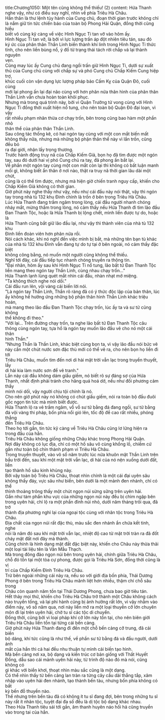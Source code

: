 title:Chương1050: Một tên cũng không thể thiếu! (2)
content:
Hứa Thanh nghe vậy, như có điều suy nghĩ, nhìn về phía Triêu Hà Châu.<br>Hắn thân là thư lệnh tùy hành của Cung chủ, đoạn thời gian trước không chỉ<br>là nắm giữ tin tức chiến báo của toàn bộ Phong Hải Quận, đồng thời cũng hiểu<br>biết vô cùng kỹ càng về việc Hình Ngục Ti tan vỡ vào hôm ấy.<br>Hình Ngục Ti tan vỡ, là bởi vì lực lượng trấn áp đột nhiên tiêu tán, sau đó<br>ký ức của phân thân Thần Linh biến thành khí linh trong Hình Ngục Ti thức<br>tỉnh, cho nên liền bùng nổ, ý đồ từ trạng thái tách rời chắp vá lại thành nguyên<br>vẹn.<br>Cũng may lúc ấy Cung chủ đang ngồi trấn giữ Hình Ngục Ti, dưới sự xuất<br>thủ của Cung chủ cùng với chấp sự và phó Cung chủ Chấp Kiếm Cung hiệp trợ,<br>khúc cuối còn vận dụng lực lượng pháp bảo Cấm Kỵ của Quận Đô, cuối cùng<br>mới lại phong ấn lại đại não cùng với hơn phân nửa thân hình của phân thân<br>Thần Linh vẫn chưa hoàn toàn khôi phục.<br>Nhưng mà trong quá trình này, bởi vì Quận Trưởng tử vong cùng với Hình<br>Ngục Ti đồng thời xuất hiện nổ tung, cho nên toàn bộ Quận Đô đại loạn, vì vậy<br>rất nhiều phạm nhân thừa cơ chạy trốn, bên trong cũng bao hàm một phần nhỏ<br>thân thể của phân thân Thần Linh.<br>Sau công tác thống kê, có hai ngón tay cùng với một con mắt biến mất<br>không thấy nữa, nhưng mà những bộ phận thân thể này vì lẩn trốn, cũng đều bỏ<br>ra đại giới, nhận lấy trọng thương.<br>Trước hành động truy nã của Chấp Kiếm Giả, bọn họ đã tìm được một ngón<br>tay, sau đó dưới hai vị phó Cung chủ ra tay, đã phong ấn bắt lại.<br>Về phần một ngón tay cùng một con mắt còn lại thì không có bất luận manh<br>mối gì, không biết ẩn thân ở nơi nào, thật ra truy nã thời gian lâu dài một chút,<br>cũng là có thể tìm được, nhưng mà hiện giờ chiến tranh nguy cấp, khiến cho<br>Chấp Kiếm Giả không có thời gian.<br>Giờ phút này nghe thấy như vậy, nếu như cái đầu này nói thật, vậy thì ngón<br>tay trong nhà tù 132 khu Đinh chính là trốn ở bên trong Triêu Hà Châu.<br>Lúc Hứa Thanh đang trầm ngâm trong lòng, cái đầu người nhanh chóng<br>nháy mắt, mừng thầm trong lòng, nó cảm thấy nếu Hứa Thanh đi tìm lão đầu<br>Đan Thanh Tộc, hoặc là Hứa Thanh bị lộng chết, mình liền được tự do, hoặc là<br>Hứa Thanh cũng bắt giữ lão đầu lại, như vậy thì thành viên của nhà tù 132 khu<br>Đinh liền đoàn viên hơn phân nửa rồi.<br>Nói cách khác, khi nó nghĩ đến việc mình bị bắt, mà những tên bạn tù khác<br>của nhà tù 132 khu Đinh vẫn đang tự do tự tại ở bên ngoài, nó cảm thấy đặc biệt<br>không công bằng, nó muốn một người cũng không thể thiếu.<br>Nghĩ tới đây, cái đầu tiếp tục nhanh chóng truyền ra thông tin.<br>"Đại nhân, hôm ấy sau khi Hình Ngục Ti nổ tung, lão bất tử Đan Thanh Tộc<br>liền mang theo ngón tay Thần Linh, cùng nhau chạy trốn..."<br>Hứa Thanh lạnh lùng quét mắt nhìn cái đầu, nhàn nhạt mở miệng.<br>"Ta không thích nghe nói dối."<br>Cái đầu run lên, vội vàng cải biến lời nói.<br>"Là ngón tay Thần Linh, Thần rõ ràng đã có ý thức độc lập của bản thân, lúc<br>ấy không hề hưởng ứng những bộ phận thân hình Thần Linh khác triệu hoán,<br>mà mang theo lão đầu Đan Thanh Tộc chạy trốn, lúc ấy ta và sư tử cũng không<br>thể không đi theo."<br>"Với lại... Trên đường chạy trốn, ta nghe lão bất tử Đan Thanh Tộc câu<br>thông cùng ngón tay, tựa hồ là ngón tay muốn lão đầu vẽ cho nó một cái thân<br>hình Thần."<br>"Nhưng Thần là Thần Linh, khác biệt cùng bọn ta, vì vậy lão đầu nói bức vẽ<br>này cần một chút nước sơn đặc thù mới có thể vẽ ra, cho nên bọn họ liền đi tới<br>Triêu Hà Châu, muốn tìm đến nơi di hài mặt trời vẫn lạc trong truyền thuyết, lấy<br>di hài kia làm nước sơn để vẽ tranh."<br>Lần này cái đầu không dám giấu giếm, nó biết rõ sự đáng sợ của Hứa<br>Thanh, nhất định phải tránh cho hăng quá hoá dở, nếu như đối phương cảm thấy<br>mình nói dối, vậy người chịu tội chính là nó.<br>Cho nên giờ phút này nó không có chút giấu giếm, nói ra toàn bộ đầu đuôi<br>gốc ngọn tin tức mà mình biết được.<br>Hứa Thanh lộ ra vẻ trầm ngâm, vỗ vỗ sư tử bằng đá đang ngồi, sư tử bằng<br>đá vội vàng thi pháp, bốn phía nổi gió lên, tốc độ đề cao rất nhiều, phóng thẳng<br>đến Triêu Hà Châu.<br>Theo họ tới gần, tin tức kỹ càng về Triêu Hà Châu cũng lơ lửng hiện ra<br>trong đầu của hắn.<br>Triêu Hà Châu không giống những Châu khác trong Phong Hải Quận.<br>Nơi đây không có lục địa, chỉ có một hố sâu vô cùng khổng lồ, chiếm cứ<br>gần như toàn bộ chín thành phạm vi Triêu Hà Châu.<br>Trong truyền thuyết, vào vô số năm trước lúc nửa khuôn mặt Thần Linh trên<br>bầu trời đến, sau khi một mặt trời vẫn lạc, di hài của nó nện xuống dưới đất, liền<br>tạo thành hố sâu kinh khủng này.<br>Bởi vậy toàn bộ Triêu Hà Châu, thoạt nhìn chính là một cái đại uyên sâu<br>không thấy đáy, vực sâu như biển, bên dưới là một mảnh đen nhánh, chỉ có thể<br>thỉnh thoảng trông thấy một chút ngọn núi sừng sững trên uyên hải.<br>Gần như tám phần khu vực của những ngọn núi này đều bị chìm ngập bên<br>trong uyên hải, chỉ lộ ra một phần đỉnh núi nhỏ, dưới năm tháng trôi qua, đã trở<br>thành địa phương nghỉ lại của ngoại tộc cùng với nhân tộc trong Triêu Hà Châu.<br>Địa chất của ngọn núi rất đặc thù, màu sắc đen nhánh ẩn chứa kết tinh, nghe<br>nói là năm đó sau khi mặt trời vẫn lạc, nhiệt độ cao từ mặt trời tràn ra đã đốt<br>cháy mặt đất nơi đây mà thành.<br>Cũng chính là hình dạng mặt đất đặc biệt này, khiến cho Châu này thừa thãi<br>một loại tài liệu tên là Vân Mẫu Thạch.<br>Mà trong đông đảo ngọn núi bên trong uyên hải, chính giữa Triêu Hà Châu,<br>chỗ đó tồn tại một tòa cự phong, được gọi là Triêu Hà Sơn, đồng thời cũng là vị<br>trí của Chấp Kiếm Đình Triêu Hà Châu.<br>Trừ bên ngoài những cái này ra, nếu so với giới địa bốn phía, Thái Dương<br>Phong ở bên trong Triêu Hà Châu mãnh liệt hơn nhiều, thậm chí chỗ sâu trong<br>Châu còn quanh năm tồn tại Thái Dương Phong, chưa bao giờ tiêu tán.<br>Hết thảy mọi thứ, khiến cho Triêu Hà Châu trở thành một Châu không cách<br>nào truyền tống, vả lại phi hành cũng bị ảnh hưởng rất lớn, vì vậy nhằm vào<br>điểm này, vô số năm qua, nơi này liền mở ra một loại thuyền cỡ lớn chuyên<br>môn đi lại trên uyên hải, chở tu sĩ các tộc di chuyển.<br>Đồng thời, cũng bởi vì loại pháp khí cỡ lớn này tồn tại, cho nên biên giới<br>Triêu Hà Châu liền tồn tại từng cái bến cảng.<br>Giờ phút này Hứa Thanh đang đi đến một chỗ bến cảng cỡ trung, đã cải biến<br>bộ dáng, khí tức cũng là như thế, về phần sư tử bằng đá và đầu người, dưới ánh<br>mắt của hắn thì cả hai đều nhu thuận tự mình cải biến tạo hình.<br>Mà bến cảng nơi xa, bộ dạng và kiến trúc cơ bản giống với Thất Huyết<br>Đồng, dẫu sao cái mảnh uyên hải này, từ trình độ nào đó mà nói, cũng không có<br>gì khác với biển khơi, thoạt nhìn màu sắc cũng là một dạng.<br>Có thể nhìn thấy từ bến cảng lan tràn ra từng cây cầu dài thẳng tắp, xâm<br>nhập vào uyên hải đen nhánh, tạo thành bến tàu, nhưng bốn phía không có bất<br>kỳ bến đỗ thuyền nào.<br>Thế nhưng trên bến tàu đã có không ít tu sĩ đang đợi, bên trong những tu sĩ<br>này rất ít nhân tộc, tuyệt đại đa số đều là dị tộc bộ dạng khác nhau.<br>Theo Hứa Thanh tiêu sái tới gần, âm thanh huyên náo hối hả cũng truyền<br>vào trong tai của hắn.
